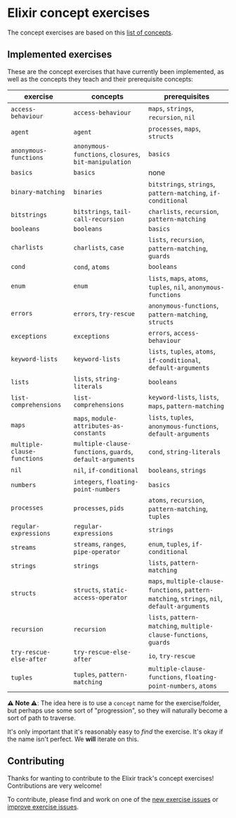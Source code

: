 # Elixir concept exercises

The concept exercises are based on this [list of concepts][docs-concept-exercises].

## Implemented exercises

These are the concept exercises that have currently been implemented, as well as the concepts they teach and their prerequisite concepts:

| exercise                    | concepts                                                   | prerequisites                                                                                  |
| --------------------------- | ---------------------------------------------------------- | ---------------------------------------------------------------------------------------------- |
| `access-behaviour`          | `access-behaviour`                                         | `maps`, `strings`, `recursion`, `nil`                                                          |
| `agent`                     | `agent`                                                    | `processes`, `maps`, `structs`                                                                 |
| `anonymous-functions`       | `anonymous-functions`, `closures`, `bit-manipulation`      | `basics`                                                                                       |
| `basics`                    | `basics`                                                   | none                                                                                           |
| `binary-matching`           | `binaries`                                                 | `bitstrings`, `strings`, `pattern-matching`, `if-conditional`                                  |
| `bitstrings`                | `bitstrings`, `tail-call-recursion`                        | `charlists`, `recursion`, `pattern-matching`                                                   |
| `booleans`                  | `booleans`                                                 | `basics`                                                                                       |
| `charlists`                 | `charlists`, `case`                                        | `lists`, `recursion`, `pattern-matching`, `guards`                                             |
| `cond`                      | `cond`, `atoms`                                            | `booleans`                                                                                     |
| `enum`                      | `enum`                                                     | `lists`, `maps`, `atoms`, `tuples`, `nil`, `anonymous-functions`                               |
| `errors`                    | `errors`, `try-rescue`                                     | `anonymous-functions`, `pattern-matching`, `structs`                                           |
| `exceptions`                | `exceptions`                                               | `errors`, `access-behaviour`                                                                   |
| `keyword-lists`             | `keyword-lists`                                            | `lists`, `tuples`, `atoms`, `if-conditional`, `default-arguments`                              |
| `lists`                     | `lists`, `string-literals`                                 | `booleans`                                                                                     |
| `list-comprehensions`       | `list-comprehensions`                                      | `keyword-lists`, `lists`, `maps`, `pattern-matching`                                           |
| `maps`                      | `maps`, `module-attributes-as-constants`                   | `lists`, `tuples`, `anonymous-functions`, `default-arguments`                                  |
| `multiple-clause-functions` | `multiple-clause-functions`, `guards`, `default-arguments` | `cond`, `string-literals`                                                                      |
| `nil`                       | `nil`, `if-conditional`                                    | `booleans`, `strings`                                                                          |
| `numbers`                   | `integers`, `floating-point-numbers`                       | `basics`                                                                                       |
| `processes`                 | `processes`, `pids`                                        | `atoms`, `recursion`, `pattern-matching`, `tuples`                                             |
| `regular-expressions`       | `regular-expressions`                                      | `strings`                                                                                      |
| `streams`                   | `streams`, `ranges`, `pipe-operator`                       | `enum`, `tuples`, `if-conditional`                                                             |
| `strings`                   | `strings`                                                  | `lists`, `pattern-matching`                                                                    |
| `structs`                   | `structs`, `static-access-operator`                        | `maps`, `multiple-clause-functions`, `pattern-matching`, `strings`, `nil`, `default-arguments` |
| `recursion`                 | `recursion`                                                | `lists`, `pattern-matching`, `multiple-clause-functions`, `guards`                             |
| `try-rescue-else-after`     | `try-rescue-else-after`                                    | `io`, `try-rescue`                                                                             |
| `tuples`                    | `tuples`, `pattern-matching`                               | `multiple-clause-functions`, `floating-point-numbers`, `atoms`                                 |

**⚠ Note ⚠**: The idea here is to use a `concept` name for the exercise/folder, but perhaps use some sort of "progression", so they will naturally become a sort of path to traverse.

It's only important that it's reasonably easy to _find_ the exercise. It's okay if the name isn't perfect. We **will** iterate on this.

## Contributing

Thanks for wanting to contribute to the Elixir track's concept exercises! Contributions are very welcome!

To contribute, please find and work on one of the [new exercise issues][issues-new-exercise] or [improve exercise issues][issues-improve-exercise].

[docs-concept-exercises]: ../../reference/README.md
[issues-new-exercise]: https://github.com/exercism/v3/issues?utf8=%E2%9C%93&q=is%3Aopen+label%3Atrack%2Felixir+label%3Atype%2Fnew-exercise+label%3Astatus%2Fhelp-wanted
[issues-improve-exercise]: https://github.com/exercism/v3/issues?utf8=%E2%9C%93&q=is%3Aopen+label%3Atrack%2Felixir+label%3Atype%2Fimprove-exercise+label%3Astatus%2Fhelp-wanted
